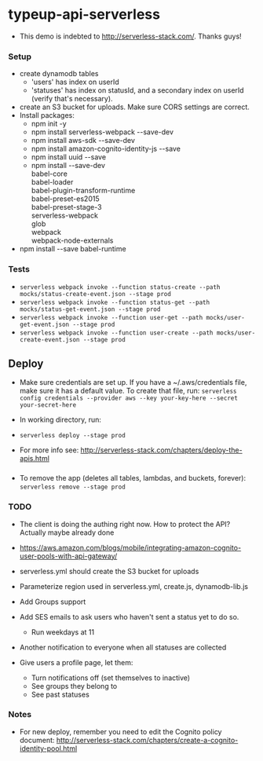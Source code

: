 # typeup-api-serverless

- This demo is indebted to http://serverless-stack.com/. Thanks guys!

### Setup
- create dynamodb tables
  - 'users' has index on userId
  - 'statuses' has index on statusId, and a secondary index on userId (verify that's necessary).
- create an S3 bucket for uploads. Make sure CORS settings are correct.
- Install packages:
  - npm init -y
  - npm install serverless-webpack --save-dev
  - npm install aws-sdk --save-dev
  - npm install amazon-cognito-identity-js --save
  - npm install uuid --save
  - npm install --save-dev \
    babel-core \
    babel-loader \
    babel-plugin-transform-runtime \
    babel-preset-es2015 \
    babel-preset-stage-3 \
    serverless-webpack \
    glob \
    webpack \
    webpack-node-externals
- npm install --save babel-runtime

### Tests

- `serverless webpack invoke --function status-create --path mocks/status-create-event.json --stage prod`
- `serverless webpack invoke --function status-get --path mocks/status-get-event.json --stage prod`
- `serverless webpack invoke --function user-get --path mocks/user-get-event.json --stage prod`
- `serverless webpack invoke --function user-create --path mocks/user-create-event.json --stage prod`

## Deploy
- Make sure credentials are set up. If you have a ~/.aws/credentials file, make sure it has a default value. To create that file, run:
`serverless config credentials --provider aws --key your-key-here --secret your-secret-here`

- In working directory, run:
- `serverless deploy --stage prod`
- For more info see: http://serverless-stack.com/chapters/deploy-the-apis.html

###
- To remove the app (deletes all tables, lambdas, and buckets, forever):
`serverless remove --stage prod `


### TODO


- The client is doing the authing right now. How to protect the API? Actually maybe already done
- https://aws.amazon.com/blogs/mobile/integrating-amazon-cognito-user-pools-with-api-gateway/

- serverless.yml should create the S3 bucket for uploads
- Parameterize region used in serverless.yml, create.js, dynamodb-lib.js
- Add Groups support
- Add SES emails to ask users who haven't sent a status yet to do so.
  - Run weekdays at 11
- Another notification to everyone when all statuses are collected

- Give users a profile page, let them:
  - Turn notifications off (set themselves to inactive)
  - See groups they belong to
  - See past statuses

### Notes
- For new deploy, remember you need to edit the Cognito policy document:
http://serverless-stack.com/chapters/create-a-cognito-identity-pool.html

